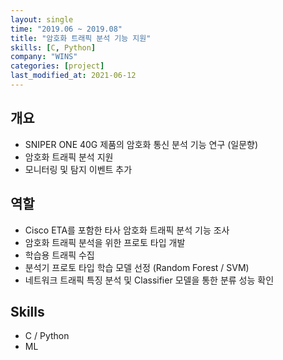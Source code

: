 ```yaml
---
layout: single
time: "2019.06 ~ 2019.08"
title: "암호화 트래픽 분석 기능 지원"
skills: [C, Python]
company: "WINS"
categories: [project]
last_modified_at: 2021-06-12
---
```


## 개요

* SNIPER ONE 40G 제품의 암호화 통신 분석 기능 연구 (일문향)
* 암호화 트래픽 분석 지원
* 모니터링 및 탐지 이벤트 추가

## 역할

* Cisco ETA를 포함한 타사 암호화 트래픽 분석 기능 조사
* 암호화 트래픽 분석을 위한 프로토 타입 개발
* 학습용 트래픽 수집
* 분석기 프로토 타입 학습 모델 선정 (Random Forest / SVM)
* 네트워크 트래픽 특징 분석 및 Classifier 모델을 통한 분류 성능 확인

## Skills

* C / Python
* ML
